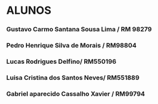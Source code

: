 # ALUNOS 
### Gustavo Carmo Santana Sousa Lima / RM 98279
###  Pedro Henrique Silva de Morais / RM98804
### Lucas Rodrigues Delfino/ RM550196
### Luisa Cristina dos Santos Neves/ RM551889
### Gabriel aparecido Cassalho Xavier / RM99794